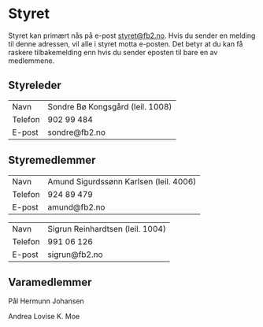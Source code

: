 # Styret

Styret kan primært nås på e-post [styret@fb2.no](mailto:styret@fb2.no). Hvis du sender en melding til denne adressen, vil alle i styret motta e-posten. Det betyr at du kan få raskere tilbakemelding enn hvis du sender eposten til bare en av medlemmene.

Styreleder
----------

<table>
<tr><td class="b">Navn</td><td class="a">Sondre Bø Kongsgård (leil. 1008)</td></tr>
<tr><td class="a">Telefon</td><td class="b">902 99 484</td></tr>
<tr><td class="b">E-post</td><td class="a">sondre@fb2.no</td></tr>
</table>

Styremedlemmer
--------------

<table>
<tr><td class="a">Navn</td><td class="b">Amund Sigurdssønn Karlsen (leil. 4006)</td></tr>
<tr><td class="b">Telefon</td><td class="a">924 89 479</td></tr>
<tr><td class="a">E-post</td><td class="b">amund@fb2.no</td></tr>
</table>

<table>
<tr><td class="b">Navn</td><td class="a">Sigrun Reinhardtsen (leil. 1004)</td></tr>
<tr><td class="a">Telefon</td><td class="b">991 06 126</td></tr>
<tr><td class="b">E-post</td><td class="a">sigrun@fb2.no</td></tr>
</table>

Varamedlemmer
-------------

Pål Hermunn Johansen

Andrea Lovise K. Moe

